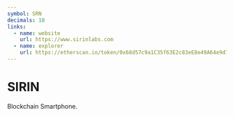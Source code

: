 ```yaml
---
symbol: SRN
decimals: 18
links:
  - name: website
    url: https://www.sirinlabs.com
  - name: explorer
    url: https://etherscan.io/token/0x68d57c9a1C35f63E2c83eE8e49A64e9d70528D25
---
```


# SIRIN

Blockchain Smartphone.
